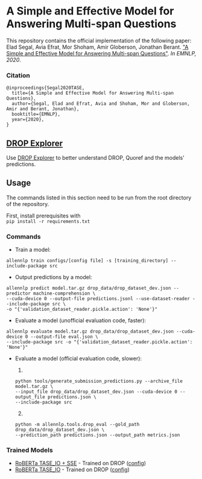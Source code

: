 # A Simple and Effective Model for Answering Multi-span Questions

This repository contains the official implementation of the following paper:  
Elad Segal, Avia Efrat, Mor Shoham, Amir Globerson, Jonathan Berant. ["A Simple and Effective Model for Answering Multi-span Questions"](http://arxiv.org/abs/1909.13375). _In EMNLP, 2020_.

### Citation
```
@inproceedings{Segal2020TASE,
  title={A Simple and Effective Model for Answering Multi-span Questions},
  author={Segal, Elad and Efrat, Avia and Shoham, Mor and Globerson, Amir and Berant, Jonathan},
  booktitle={EMNLP},
  year={2020},
}
```

## [DROP Explorer](https://github.com/eladsegal/DROP-explorer)
Use [DROP Explorer](https://github.com/eladsegal/DROP-explorer) to better understand DROP, Quoref and the models' predictions.

## Usage
The commands listed in this section need to be run from the root directory of the repository.

First, install prerequisites with  
```pip install -r requirements.txt```

### Commands
* Train a model:  
```
allennlp train configs/[config file] -s [training_directory] --include-package src
```

* Output predictions by a model:  
```
allennlp predict model.tar.gz drop_data/drop_dataset_dev.json --predictor machine-comprehension \
--cuda-device 0 --output-file predictions.jsonl --use-dataset-reader --include-package src \
-o "{'validation_dataset_reader.pickle.action': 'None'}"
```

* Evaluate a model (unofficial evaluation code, faster):  
```
allennlp evaluate model.tar.gz drop_data/drop_dataset_dev.json --cuda-device 0 --output-file eval.json \
--include-package src -o "{'validation_dataset_reader.pickle.action': 'None'}"
```

* Evaluate a model (official evaluation code, slower):

  1. 
    ```
    python tools/generate_submission_predictions.py --archive_file model.tar.gz \
    --input_file drop_data/drop_dataset_dev.json --cuda-device 0 --output_file predictions.json \
    --include-package src
  ```
  2. 
    ```
    python -m allennlp.tools.drop_eval --gold_path drop_data/drop_dataset_dev.json \
    --prediction_path predictions.json --output_path metrics.json
    ```
  
### Trained Models
- [RoBERTa TASE_IO + SSE](https://drive.google.com/file/d/1k8MFEmmGeUXlBmghAKN8Xl_a6mbFUHdn/view) - Trained on DROP ([config](https://github.com/eladsegal/tag-based-multi-span-extraction/blob/master/configs/drop/roberta/drop_roberta_large_TASE_IO_SSE.jsonnet))
- [RoBERTa TASE_IO](https://drive.google.com/file/d/1VneI-thp4dfTOcqRPv1-Gzq1jmwsvq_i/view) - Trained on DROP ([config](https://github.com/eladsegal/tag-based-multi-span-extraction/blob/master/configs/drop/roberta/drop_roberta_large_TASE_IO.jsonnet))


